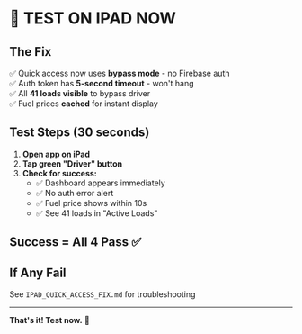 # 🚀 TEST ON IPAD NOW

## The Fix
✅ Quick access now uses **bypass mode** - no Firebase auth  
✅ Auth token has **5-second timeout** - won't hang  
✅ All **41 loads visible** to bypass driver  
✅ Fuel prices **cached** for instant display  

## Test Steps (30 seconds)

1. **Open app on iPad**
2. **Tap green "Driver" button**
3. **Check for success:**
   - ✅ Dashboard appears immediately
   - ✅ No auth error alert
   - ✅ Fuel price shows within 10s
   - ✅ See 41 loads in "Active Loads"

## Success = All 4 Pass ✅

## If Any Fail
See `IPAD_QUICK_ACCESS_FIX.md` for troubleshooting

---

**That's it! Test now.** 🎯
